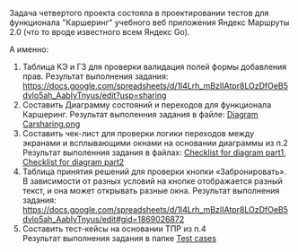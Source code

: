 Задача четвертого проекта состояла в проектировании тестов для функционала "Каршеринг" учебного веб приложения Яндекс Маршруты 2.0 (что то вроде известного всем Яндекс Go).

А именно:

1. Таблица KЭ и ГЗ для проверки валидация полей формы добавления прав. 
Результат выполнения задания:
https://docs.google.com/spreadsheets/d/1l4Lrh_mBzIIAtpr8LOzDfOeB5dvlo5ah_AabIyTnyus/edit?usp=sharing
2. Составить Диаграмму состояний и переходов для функционала Каршеринг. 
Результат выполенния задания в файле: [Diagram Carsharing.png](https://github.com/pavsta2/Portfolio-Yandex-Practicum-QA-/blob/master/Project%204.%20Test%20design.%20Yandex%20Routes%202.0/Diagram%20Carsharing.png)
3. Составить чек-лист для проверки логики переходов между экранами и всплывающими окнами на основании диаграммы из п.2
Результат выполенния задания в файлах: [Checklist for diagram part1](https://github.com/pavsta2/Portfolio-Yandex-Practicum-QA-/blob/master/Project%204.%20Test%20design.%20Yandex%20Routes%202.0/Checklist%20for%20diagram%20part1.png), [Checklist for diagram part2](https://github.com/pavsta2/Portfolio-Yandex-Practicum-QA-/blob/master/Project%204.%20Test%20design.%20Yandex%20Routes%202.0/Checklist%20for%20diagram%20part2.png)
4. Таблица принятия решений для проверки кнопки «Забронировать». В зависимости от разных условий на кнопке отображается разный текст, и она может открывать разные окна. 
Результат выполнения задания:
https://docs.google.com/spreadsheets/d/1l4Lrh_mBzIIAtpr8LOzDfOeB5dvlo5ah_AabIyTnyus/edit#gid=1869026872
5. Составить тест-кейсы на основании ТПР из п.4	 
Результат выполнения задания в папке [Test cases](https://github.com/pavsta2/Portfolio-Yandex-Practicum-QA-/tree/master/Project%204.%20Test%20design.%20Yandex%20Routes%202.0/Test%20cases)


